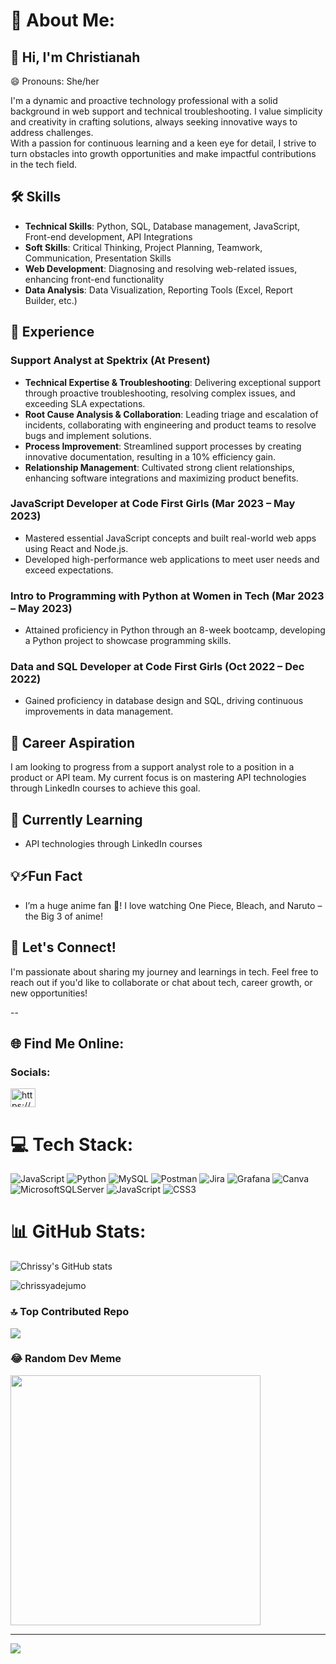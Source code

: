 # 💫 About Me:

## 👋 Hi, I'm Christianah

😄 Pronouns: She/her

I'm a dynamic and proactive technology professional with a solid background in web support and technical troubleshooting. I value simplicity and creativity in crafting solutions, always seeking innovative ways to address challenges.<br> With a passion for continuous learning and a keen eye for detail, I strive to turn obstacles into growth opportunities and make impactful contributions in the tech field. 

## 🛠️ Skills
- **Technical Skills**: Python, SQL, Database management, JavaScript, Front-end development, API Integrations
- **Soft Skills**: Critical Thinking, Project Planning, Teamwork, Communication, Presentation Skills
- **Web Development**: Diagnosing and resolving web-related issues, enhancing front-end functionality
- **Data Analysis**: Data Visualization, Reporting Tools (Excel, Report Builder, etc.)

## 🌟 Experience
### Support Analyst at Spektrix (At Present)
- **Technical Expertise & Troubleshooting**: Delivering exceptional support through proactive troubleshooting, resolving complex issues, and exceeding SLA expectations.
- **Root Cause Analysis & Collaboration**: Leading triage and escalation of incidents, collaborating with engineering and product teams to resolve bugs and implement solutions.
- **Process Improvement**: Streamlined support processes by creating innovative documentation, resulting in a 10% efficiency gain.
- **Relationship Management**: Cultivated strong client relationships, enhancing software integrations and maximizing product benefits.

### JavaScript Developer at Code First Girls (Mar 2023 – May 2023)
- Mastered essential JavaScript concepts and built real-world web apps using React and Node.js.
- Developed high-performance web applications to meet user needs and exceed expectations.

### Intro to Programming with Python at Women in Tech (Mar 2023 – May 2023)
- Attained proficiency in Python through an 8-week bootcamp, developing a Python project to showcase programming skills.

### Data and SQL Developer at Code First Girls (Oct 2022 – Dec 2022)
- Gained proficiency in database design and SQL, driving continuous improvements in data management.

## 💼 Career Aspiration
I am looking to progress from a support analyst role to a position in a product or API team. My current focus is on mastering API technologies through LinkedIn courses to achieve this goal.

## 🌱 Currently Learning
- API technologies through LinkedIn courses

## 💡⚡Fun Fact
- I’m a huge anime fan 🎉! I love watching One Piece, Bleach, and Naruto – the Big 3 of anime!

## 💭 Let's Connect!
I'm passionate about sharing my journey and learnings in tech. Feel free to reach out if you'd like to collaborate or chat about tech, career growth, or new opportunities!

--

## 🌐 Find Me Online:

<h3 align="left">Socials:</h4>
<p align="left">
<a href="https://www.linkedin.com/in/christianah-adejumo-2a8a2115a//" target="blank"><img align="center" src="https://raw.githubusercontent.com/rahuldkjain/github-profile-readme-generator/master/src/images/icons/Social/linked-in-alt.svg" alt="https://www.linkedin.com/in/christianah-adejumo-2a8a2115a/" height="30" width="40" /></a>
</p>


# 💻 Tech Stack:
![JavaScript](https://img.shields.io/badge/javascript-%23323330.svg?style=for-the-badge&logo=javascript&logoColor=%23F7DF1E) ![Python](https://img.shields.io/badge/python-3670A0?style=for-the-badge&logo=python&logoColor=ffdd54) ![MySQL](https://img.shields.io/badge/mysql-4479A1.svg?style=for-the-badge&logo=mysql&logoColor=white) ![Postman](https://img.shields.io/badge/Postman-FF6C37?style=for-the-badge&logo=postman&logoColor=white) ![Jira](https://img.shields.io/badge/jira-%230A0FFF.svg?style=for-the-badge&logo=jira&logoColor=white) ![Grafana](https://img.shields.io/badge/grafana-%23F46800.svg?style=for-the-badge&logo=grafana&logoColor=white) ![Canva](https://img.shields.io/badge/Canva-%2300C4CC.svg?style=for-the-badge&logo=Canva&logoColor=white) ![MicrosoftSQLServer](https://img.shields.io/badge/Microsoft%20SQL%20Server-CC2927?style=for-the-badge&logo=microsoft%20sql%20server&logoColor=white) ![JavaScript](https://img.shields.io/badge/javascript-%23323330.svg?style=for-the-badge&logo=javascript&logoColor=%23F7DF1E) ![CSS3](https://img.shields.io/badge/css3-%231572B6.svg?style=for-the-badge&logo=css3&logoColor=white)

# 📊 GitHub Stats:

<!-- GitHib stats from https://github.com/anuraghazra/github-readme-stats, https://gprm.itsvg.in/-->
![Chrissy's GitHub stats](https://github-readme-stats.vercel.app/api?username=chrissyadejumo&show_icons=true&theme=radical&hide=contribs,prs&show_icons=true) 
<p><img align="center" src="https://github-readme-stats.vercel.app/api/top-langs?username=chrissyadejumo&show_icons=true&locale=en&layout=compact" alt="chrissyadejumo" /></p>

### 🔝 Top Contributed Repo
![](https://github-contributor-stats.vercel.app/api?username=chrissyadejumo&limit=5&theme=dark&combine_all_yearly_contributions=true)

### 😂 Random Dev Meme
<img src='https://memer-new.vercel.app/' style="height: 400px;"/>

---
[![](https://visitcount.itsvg.in/api?id=chrissyadejumo&icon=9&color=5)](https://visitcount.itsvg.in)

<!-- Proudly created with GPRM ( https://gprm.itsvg.in ) -->
